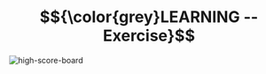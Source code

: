 # $${\color{grey}LEARNING -- Exercise}$$
![high-score-board](https://user-images.githubusercontent.com/65892342/231375851-39fb6140-ec2b-4972-ae67-ff6d01b1fa86.svg)
